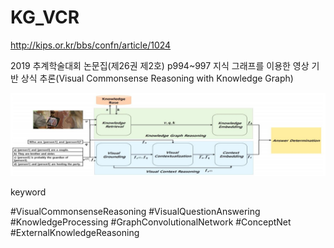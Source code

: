 # KG_VCR
http://kips.or.kr/bbs/confn/article/1024

2019 추계학술대회 논문집(제26권 제2호) p994~997
지식 그래프를 이용한 영상 기반 상식 추론(Visual Commonsense Reasoning with Knowledge Graph)


![architecture](/Architecture/architecture.JPG)

keyword

#VisualCommonsenseReasoning #VisualQuestionAnswering #KnowledgeProcessing #GraphConvolutionalNetwork #ConceptNet #ExternalKnowledgeReasoning
